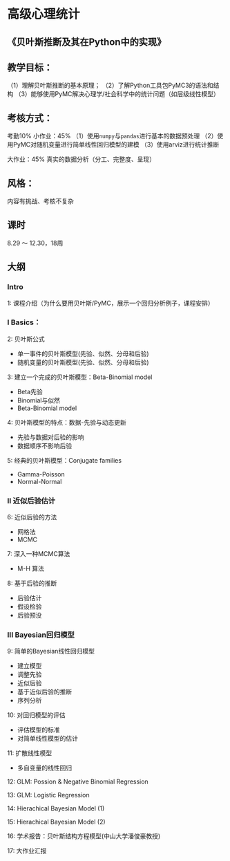 # 高级心理统计
## 《贝叶斯推断及其在Python中的实现》

## 教学目标：
（1）理解贝叶斯推断的基本原理；
（2）了解Python工具包PyMC3的语法和结构
（3）能够使用PyMC解决心理学/社会科学中的统计问题（如层级线性模型）

## 考核方式：
考勤10%
小作业：45%
（1）使用`numpy`与`pandas`进行基本的数据预处理
（2）使用PyMC对随机变量进行简单线性回归模型的建模
（3）使用arviz进行统计推断

大作业：45%
	真实的数据分析（分工、完整度、呈现）

## 风格：
内容有挑战、考核不复杂

## 课时
8.29 ～ 12.30，18周

## 大纲
### Intro
1: 课程介绍（为什么要用贝叶斯/PyMC，展示一个回归分析例子，课程安排）

### I Basics：
2: 贝叶斯公式
* 单一事件的贝叶斯模型(先验、似然、分母和后验)
* 随机变量的贝叶斯模型(先验、似然、分母和后验)

3: 建立一个完成的贝叶斯模型：Beta-Binomial model
* Beta先验
* Binomial与似然
* Beta-Binomial model

4: 贝叶斯模型的特点：数据-先验与动态更新
* 先验与数据对后验的影响
* 数据顺序不影响后验

5: 经典的贝叶斯模型：Conjugate families
* Gamma-Poisson
* Normal-Normal

### II 近似后验估计
6: 近似后验的方法
* 网格法
* MCMC

7: 深入一种MCMC算法
* M-H 算法

8: 基于后验的推断
* 后验估计
* 假设检验
* 后验预没

### III Bayesian回归模型
9: 简单的Bayesian线性回归模型
* 建立模型
* 调整先验
* 近似后验
* 基于近似后验的推断
* 序列分析

10: 对回归模型的评估
* 评估模型的标准
* 对简单线性模型的估计
  
11: 扩散线性模型
* 多自变量的线性回归

12: GLM: Possion & Negative Binomial Regression

13: GLM: Logistic Regression

14: Hierachical Bayesian Model (1)

15: Hierachical Bayesian Model (2)

16: 学术报告：贝叶斯结构方程模型(中山大学潘俊豪教授)

17: 大作业汇报



